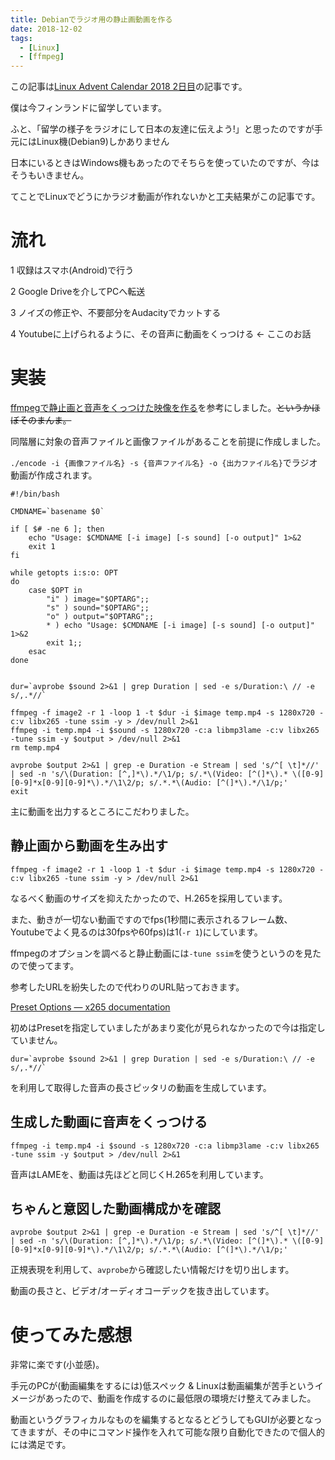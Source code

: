 ```yaml
---
title: Debianでラジオ用の静止画動画を作る
date: 2018-12-02
tags:
  - [Linux]
  - [ffmpeg]
---
```


この記事は[Linux Advent Calendar 2018 2日目](https://qiita.com/advent-calendar/2018/linux)の記事です。

僕は今フィンランドに留学しています。

ふと、「留学の様子をラジオにして日本の友達に伝えよう!」と思ったのですが手元にはLinux機(Debian9)しかありません

日本にいるときはWindows機もあったのでそちらを使っていたのですが、今はそうもいきません。

てことでLinuxでどうにかラジオ動画が作れないかと工夫結果がこの記事です。

# 流れ
1 収録はスマホ(Android)で行う

2 Google Driveを介してPCへ転送

3 ノイズの修正や、不要部分をAudacityでカットする

4 Youtubeに上げられるように、その音声に動画をくっつける ← ここのお話

# 実装
[ffmpegで静止画と音声をくっつけた映像を作る](https://qiita.com/ottyajp/items/4cd5280b4b8e8ff331e1)を参考にしました。~~というかほぼそのまんま。~~

同階層に対象の音声ファイルと画像ファイルがあることを前提に作成しました。

`./encode -i {画像ファイル名} -s {音声ファイル名} -o {出力ファイル名}`でラジオ動画が作成されます。

```
#!/bin/bash

CMDNAME=`basename $0`

if [ $# -ne 6 ]; then
    echo "Usage: $CMDNAME [-i image] [-s sound] [-o output]" 1>&2
    exit 1
fi

while getopts i:s:o: OPT
do
    case $OPT in
        "i" ) image="$OPTARG";;
        "s" ) sound="$OPTARG";;
        "o" ) output="$OPTARG";;
        * ) echo "Usage: $CMDNAME [-i image] [-s sound] [-o output]" 1>&2
        exit 1;;
    esac
done


dur=`avprobe $sound 2>&1 | grep Duration | sed -e s/Duration:\ // -e s/,.*//`

ffmpeg -f image2 -r 1 -loop 1 -t $dur -i $image temp.mp4 -s 1280x720 -c:v libx265 -tune ssim -y > /dev/null 2>&1
ffmpeg -i temp.mp4 -i $sound -s 1280x720 -c:a libmp3lame -c:v libx265 -tune ssim -y $output > /dev/null 2>&1
rm temp.mp4

avprobe $output 2>&1 | grep -e Duration -e Stream | sed 's/^[ \t]*//' | sed -n 's/\(Duration: [^,]*\).*/\1/p; s/.*\(Video: [^(]*\).* \([0-9][0-9]*x[0-9][0-9]*\).*/\1\2/p; s/.*.*\(Audio: [^(]*\).*/\1/p;'
exit
```

主に動画を出力するところにこだわりました。

## 静止画から動画を生み出す
`ffmpeg -f image2 -r 1 -loop 1 -t $dur -i $image temp.mp4 -s 1280x720 -c:v libx265 -tune ssim -y > /dev/null 2>&1`

なるべく動画のサイズを抑えたかったので、H.265を採用しています。

また、動きが一切ない動画ですのでfps(1秒間に表示されるフレーム数、Youtubeでよく見るのは30fpsや60fps)は1(`-r 1`)にしています。

ffmpegのオプションを調べると静止動画には`-tune ssim`を使うというのを見たので使ってます。

参考したURLを紛失したので代わりのURL貼っておきます。

[Preset Options — x265 documentation](https://x265.readthedocs.io/en/default/presets.html)

初めはPresetを指定していましたがあまり変化が見られなかったので今は指定していません。

```
dur=`avprobe $sound 2>&1 | grep Duration | sed -e s/Duration:\ // -e s/,.*//`
```
を利用して取得した音声の長さピッタリの動画を生成しています。

## 生成した動画に音声をくっつける
`ffmpeg -i temp.mp4 -i $sound -s 1280x720 -c:a libmp3lame -c:v libx265 -tune ssim -y $output > /dev/null 2>&1`

音声はLAMEを、動画は先ほどと同じくH.265を利用しています。

## ちゃんと意図した動画構成かを確認
```
avprobe $output 2>&1 | grep -e Duration -e Stream | sed 's/^[ \t]*//' | sed -n 's/\(Duration: [^,]*\).*/\1/p; s/.*\(Video: [^(]*\).* \([0-9][0-9]*x[0-9][0-9]*\).*/\1\2/p; s/.*.*\(Audio: [^(]*\).*/\1/p;'
```

正規表現を利用して、`avprobe`から確認したい情報だけを切り出します。

動画の長さと、ビデオ/オーディオコーデックを抜き出しています。

# 使ってみた感想
非常に楽です(小並感)。

手元のPCが(動画編集をするには)低スペック & Linuxは動画編集が苦手というイメージがあったので、動画を作成するのに最低限の環境だけ整えてみました。

動画というグラフィカルなものを編集するとなるとどうしてもGUIが必要となってきますが、その中にコマンド操作を入れて可能な限り自動化できたので個人的には満足です。